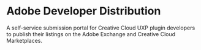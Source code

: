 <Hero slots="image, heading, text" background="rgb(141, 52, 78)" />

<!-- ![Hero image](images/S_filled_DD_CreateApps_1400x500_x2.png) -->

# Adobe Developer Distribution

A self-service submission portal for Creative Cloud UXP plugin developers to publish their listings on the Adobe Exchange and Creative Cloud Marketplaces.
